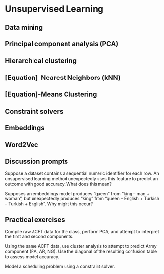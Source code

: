 # Unsupervised Learning

## Data mining 

## Principal component analysis (PCA) 

## Hierarchical clustering 

## [Equation]-Nearest Neighbors (kNN) 

## [Equation]-Means Clustering 

## Constraint solvers  

## Embeddings 

## Word2Vec 

## Discussion prompts

Suppose a dataset contains a sequential numeric identifier for each row. An unsupervised learning method unexpectedly uses this feature to predict an outcome with good accuracy. What does this mean? 

Supposes an embeddings model produces “queen” from “king – man + woman”, but unexpectedly produces “king” from “queen – English + Turkish – Turkish + English”. Why might this occur? 


## Practical exercises

Compile raw ACFT data for the class, perform PCA, and attempt to interpret the first and second components. 

Using the same ACFT data, use cluster analysis to attempt to predict Army component (RA, AR, NG). Use the diagonal of the resulting confusion table to assess model accuracy. 

Model a scheduling problem using a constraint solver. 

